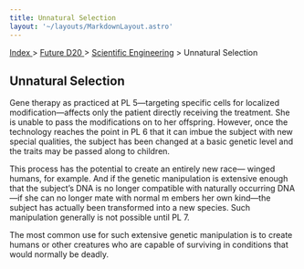 ```yaml
---
title: Unnatural Selection
layout: '~/layouts/MarkdownLayout.astro'
---
```


[ Index ](/) > [ Future D20 ](/future.d20.srd) > [Scientific Engineering](/future.d20.srd/scientific.engineering) > Unnatural Selection

## Unnatural Selection

Gene therapy as practiced at PL 5—targeting specific cells for localized
modification—affects only the patient directly receiving the treatment. She is
unable to pass the modifications on to her offspring. However, once the
technology reaches the point in PL 6 that it can imbue the subject with new
special qualities, the subject has been changed at a basic genetic level and
the traits may be passed along to children.

This process has the potential to create an entirely new race— winged humans,
for example. And if the genetic manipulation is extensive enough that the
subject’s DNA is no longer compatible with naturally occurring DNA—if she can
no longer mate with normal m embers her own kind—the subject has actually been
transformed into a new species. Such manipulation generally is not possible
until PL 7.

The most common use for such extensive genetic manipulation is to create
humans or other creatures who are capable of surviving in conditions that
would normally be deadly.


